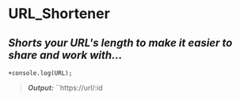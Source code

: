 # URL_Shortener

*Shorts your URL's length to make it easier to share and work with...*
--
>
```
+console.log(URL);
```

> ***Output:*** ``https://url/:id